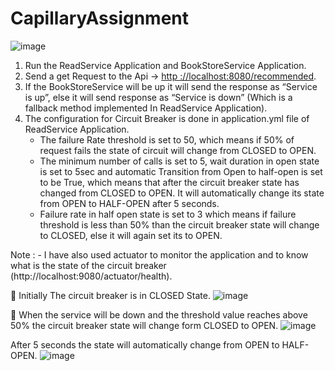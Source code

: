 # CapillaryAssignment

 ![image](https://user-images.githubusercontent.com/56399477/215124131-e06e6c9c-2216-4bc5-867f-2e794af2f052.png)


1. Run the ReadService Application and BookStoreService Application.
2. Send a get Request to the Api -> [http ://localhost:8080/recommended](http://localhost:9080/to-read).
3. If the BookStoreService will be up it will send the response as “Service is up”, else it will send response as “Service is down” (Which is a fallback method implemented In ReadService Application).
4. The configuration for Circuit Breaker is done in application.yml file of ReadService Application.
    * The failure Rate threshold is set to 50, which means if 50% of request fails the state of circuit will change from CLOSED to OPEN.
    * The minimum number of calls is set to 5, wait duration in open state is set to 5sec and automatic Transition from Open to half-open is set to be True, which means that after the circuit breaker state has changed from CLOSED to OPEN. It will automatically change its state from OPEN to HALF-OPEN after 5 seconds.
    * Failure rate in half open state is set to 3 which means if failure threshold is less than 50% than the circuit breaker state will change to CLOSED, else it will again set its to OPEN.

Note : - I have also used actuator to monitor the application and to know what is the state of the circuit breaker (http://localhost:9080/actuator/health).





	Initially The circuit breaker is in CLOSED State.
![image](https://user-images.githubusercontent.com/56399477/215124228-ecc1ce5b-8710-43aa-a39f-df182e59de02.png)

 
	When the service will be down and the threshold value reaches above 50% the circuit breaker state will change form CLOSED to OPEN.
![image](https://user-images.githubusercontent.com/56399477/215124264-89021b0e-96d7-4f0c-ad16-bfbabdc496df.png)

 

After 5 seconds the state will automatically change from OPEN to HALF-OPEN.
![image](https://user-images.githubusercontent.com/56399477/215124303-57ddccc4-ca79-4280-9ace-21e2aa4d324d.png)

 
